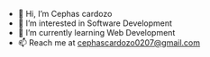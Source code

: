 - 👋 Hi, I’m Cephas cardozo
- 👀 I’m interested in Software Development
- 🌱 I’m currently learning Web Development
- 📫 Reach me at cephascardozo0207@gmail.com

<!---
cephascardozo/cephascardozo is a ✨ special ✨ repository because its `README.md` (this file) appears on your GitHub profile.
You can click the Preview link to take a look at your changes.
--->
